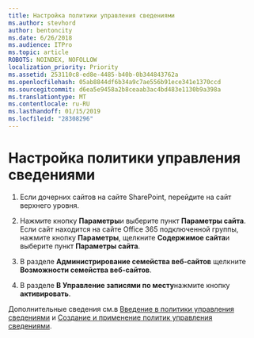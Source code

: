 ```yaml
---
title: Настройка политики управления сведениями
ms.author: stevhord
author: bentoncity
ms.date: 6/26/2018
ms.audience: ITPro
ms.topic: article
ROBOTS: NOINDEX, NOFOLLOW
localization_priority: Priority
ms.assetid: 253110c8-ed8e-4485-b40b-0b344843762a
ms.openlocfilehash: 05ab8844df6b34a9c7ae556b91ece341e1370ccd
ms.sourcegitcommit: d6ea5e9458a2b8ceaab3ac4bd483e1130b9a398a
ms.translationtype: MT
ms.contentlocale: ru-RU
ms.lasthandoff: 01/15/2019
ms.locfileid: "28308296"
---
```

# <a name="set-up-information-management-policies"></a>Настройка политики управления сведениями

1. Если дочерних сайтов на сайте SharePoint, перейдите на сайт верхнего уровня.
    
2. Нажмите кнопку **Параметры**и выберите пункт **Параметры сайта**. Если сайт находится на сайте Office 365 подключенной группы, нажмите кнопку **Параметры**, щелкните **Содержимое сайта**и выберите пункт **Параметры сайта**.
    
3. В разделе **Администрирование семейства веб-сайтов** щелкните **Возможности семейства веб-сайтов**.
    
4. В разделе **В Управление записями по месту**нажмите кнопку **активировать**.
    
Дополнительные сведения см.в [Введение в политики управления сведениями](https://go.microsoft.com/fwlink/?linkid=404239) и [Создание и применение политик управления сведениями](https://go.microsoft.com/fwlink/?linkid=2003916).
  

